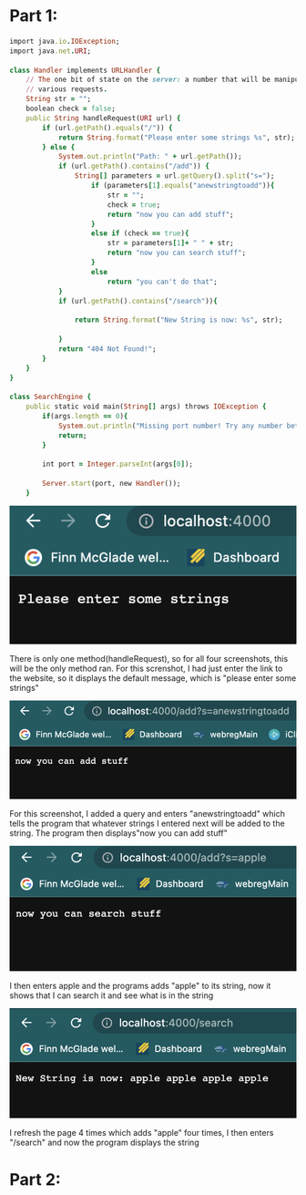 # Part 1:
```ruby
import java.io.IOException;
import java.net.URI;

class Handler implements URLHandler {
    // The one bit of state on the server: a number that will be manipulated by
    // various requests.
    String str = "";
    boolean check = false;
    public String handleRequest(URI url) {
        if (url.getPath().equals("/")) {
            return String.format("Please enter some strings %s", str);
        } else {
            System.out.println("Path: " + url.getPath());
            if (url.getPath().contains("/add")) {
                String[] parameters = url.getQuery().split("s=");
                    if (parameters[1].equals("anewstringtoadd")){
                        str = "";
                        check = true;
                        return "now you can add stuff";
                    }
                    else if (check == true){
                        str = parameters[1]+ " " + str;
                        return "now you can search stuff";
                    }
                    else
                        return "you can't do that";
            }
            if (url.getPath().contains("/search")){

                return String.format("New String is now: %s", str);

            }
            return "404 Not Found!";
        }
    }
}

class SearchEngine {
    public static void main(String[] args) throws IOException {
        if(args.length == 0){
            System.out.println("Missing port number! Try any number between 1024 to 49151");
            return;
        }

        int port = Integer.parseInt(args[0]);

        Server.start(port, new Handler());
    }
```
![screenshot1](https://github.com/josephjo7star/lab-report-week3/blob/main/1.png)

There is only one method(handleRequest), so for all four screenshots, this will be the only method ran. For this screnshot, I had just enter the link to the website, so it displays the default message, which is "please enter some strings"




![screenshot2](https://github.com/josephjo7star/lab-report-week3/blob/main/2.png)

For this screenshot, I added a query and enters "anewstringtoadd" which tells the program that whatever strings I entered next will be added to the string. The program then displays"now you can add stuff"




![screenshot3](https://github.com/josephjo7star/lab-report-week3/blob/main/3.png)

I then enters apple and the programs adds "apple" to its string, now it shows that I can search it and see what is in the string




![screenshot4](https://github.com/josephjo7star/lab-report-week3/blob/main/4.png)

I refresh the page 4 times which adds "apple" four times, I then enters "/search" and now the program displays the string

# Part 2:
